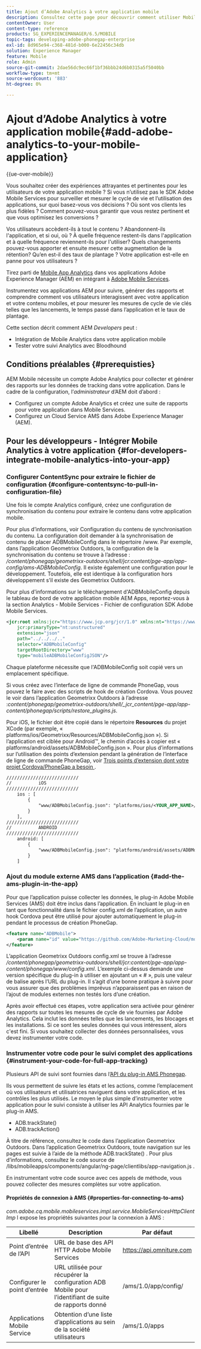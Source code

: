 ```yaml
---
title: Ajout d’Adobe Analytics à votre application mobile
description: Consultez cette page pour découvrir comment utiliser Mobile App Analytics dans vos applications Adobe Experience Manager en intégrant Adobe Mobile Services.
contentOwner: User
content-type: reference
products: SG_EXPERIENCEMANAGER/6.5/MOBILE
topic-tags: developing-adobe-phonegap-enterprise
exl-id: 8d965e94-c368-481d-b000-6e22456c34db
solution: Experience Manager
feature: Mobile
role: Admin
source-git-commit: 2dae56dc9ec66f1bf36bbb24d6b0315a5f5040bb
workflow-type: tm+mt
source-wordcount: '883'
ht-degree: 0%

---
```


# Ajout d’Adobe Analytics à votre application mobile{#add-adobe-analytics-to-your-mobile-application}

{{ue-over-mobile}}

Vous souhaitez créer des expériences attrayantes et pertinentes pour les utilisateurs de votre application mobile ? Si vous n’utilisez pas le SDK Adobe Mobile Services pour surveiller et mesurer le cycle de vie et l’utilisation des applications, sur quoi basez-vous vos décisions ? Où sont vos clients les plus fidèles ? Comment pouvez-vous garantir que vous restez pertinent et que vous optimisez les conversions ?

Vos utilisateurs accèdent-ils à tout le contenu ? Abandonnent-ils l&#39;application, et si oui, où ? À quelle fréquence restent-ils dans l&#39;application et à quelle fréquence reviennent-ils pour l&#39;utiliser? Quels changements pouvez-vous apporter et ensuite mesurer cette augmentation de la rétention? Qu’en est-il des taux de plantage ? Votre application est-elle en panne pour vos utilisateurs ?

Tirez parti de [Mobile App Analytics](https://business.adobe.com/products/analytics/mobile-marketing.html) dans vos applications Adobe Experience Manager (AEM) en intégrant à [Adobe Mobile Services](https://business.adobe.com/products/campaign/mobile-marketing.html).

Instrumentez vos applications AEM pour suivre, générer des rapports et comprendre comment vos utilisateurs interagissent avec votre application et votre contenu mobiles, et pour mesurer les mesures de cycle de vie clés telles que les lancements, le temps passé dans l’application et le taux de plantage.

Cette section décrit comment AEM *Developers* peut :

* Intégration de Mobile Analytics dans votre application mobile
* Tester votre suivi Analytics avec Bloodhound

## Conditions préalables {#prerequisties}

AEM Mobile nécessite un compte Adobe Analytics pour collecter et générer des rapports sur les données de tracking dans votre application. Dans le cadre de la configuration, l’*administrateur* d’AEM doit d’abord :

* Configurez un compte Adobe Analytics et créez une suite de rapports pour votre application dans Mobile Services.
* Configurez un Cloud Service AMS dans Adobe Experience Manager (AEM).

## Pour les développeurs - Intégrer Mobile Analytics à votre application {#for-developers-integrate-mobile-analytics-into-your-app}

### Configurer ContentSync pour extraire le fichier de configuration {#configure-contentsync-to-pull-in-configuration-file}

Une fois le compte Analytics configuré, créez une configuration de synchronisation du contenu pour extraire le contenu dans votre application mobile.

Pour plus d’informations, voir Configuration du contenu de synchronisation du contenu. La configuration doit demander à la synchronisation de contenu de placer ADBMobileConfig dans le répertoire /www. Par exemple, dans l’application Geometrixx Outdoors, la configuration de la synchronisation du contenu se trouve à l’adresse : */content/phonegap/geometrixx-outdoors/shell/jcr:content/pge-app/app-config/ams-ADBMobileConfig*. Il existe également une configuration pour le développement. Toutefois, elle est identique à la configuration hors développement s’il existe des Geometrixx Outdoors.

Pour plus d&#39;informations sur le téléchargement d&#39;ADBMobileConfig depuis le tableau de bord de votre application mobile AEM Apps, reportez-vous à la section Analytics - Mobile Services - Fichier de configuration SDK Adobe Mobile Services.

```xml
<jcr:root xmlns:jcr="https://www.jcp.org/jcr/1.0" xmlns:nt="https://www.jcp.org/jcr/nt/1.0"
    jcr:primaryType="nt:unstructured"
    extension="json"
    path="../../../.."
    selector="ADBMobileConfig"
    targetRootDirectory="www"
    type="mobileADBMobileConfigJSON"/>
```

Chaque plateforme nécessite que l&#39;ADBMobileConfig soit copié vers un emplacement spécifique.

Si vous créez avec l’interface de ligne de commande PhoneGap, vous pouvez le faire avec des scripts de hook de création Cordova. Vous pouvez le voir dans l’application Geometrixx Outdoors à l’adresse :*content/phonegap/geometrixx-outdoors/shell/_jcr_content/pge-app/app-content/phonegap/scripts/restore_plugins.js.*

Pour iOS, le fichier doit être copié dans le répertoire **Resources** du projet XCode (par exemple, « platforms/ios/Geometrixx/Resources/ADBMobileConfig.json »). Si l’application est ciblée pour Android™, le chemin d’accès à copier est « platforms/android/assets/ADBMobileConfig.json ». Pour plus d’informations sur l’utilisation des points d’extension pendant la génération de l’interface de ligne de commande PhoneGap, voir [ Trois points d’extension dont votre projet Cordova/PhoneGap a besoin ](https://gist.github.com/jlcarvalho/22402d013bc72f795d45a01836ce735c).

```xml
///////////////////////////
//          iOS
///////////////////////////
    ios : [
        {
            "www/ADBMobileConfig.json": "platforms/ios/<YOUR_APP_NAME>/Resources/ADBMobileConfig.json"
        }
    ],
///////////////////////////
//          ANDROID
///////////////////////////
    android: [
        {
            "www/ADBMobileConfig.json": "platforms/android/assets/ADBMobileConfig.json"
        }
    ]
```

### Ajout du module externe AMS dans l’application {#add-the-ams-plugin-in-the-app}

Pour que l’application puisse collecter les données, le plug-in Adobe Mobile Services (AMS) doit être inclus dans l’application. En incluant le plug-in en tant que fonctionnalité dans le fichier config.xml de l’application, un autre hook Cordova peut être utilisé pour ajouter automatiquement le plug-in pendant le processus de création PhoneGap.

```xml
<feature name="ADBMobile">
    <param name="id" value="https://github.com/Adobe-Marketing-Cloud/mobile-services#0482f9cedf90c98a8d4b07219ece1933b2e46a60"/>
</feature>
```

L’application Geometrixx Outdoors config.xml se trouve à l’adresse */content/phonegap/geometrixx-outdoors/shell/jcr:content/pge-app/app-content/phonegap/www/config.xml*. L’exemple ci-dessus demande une version spécifique du plug-in à utiliser en ajoutant un « # », puis une valeur de balise après l’URL du plug-in. Il s’agit d’une bonne pratique à suivre pour vous assurer que des problèmes imprévus n’apparaissent pas en raison de l’ajout de modules externes non testés lors d’une création.

Après avoir effectué ces étapes, votre application sera activée pour générer des rapports sur toutes les mesures de cycle de vie fournies par Adobe Analytics. Cela inclut les données telles que les lancements, les blocages et les installations. Si ce sont les seules données qui vous intéressent, alors c&#39;est fini. Si vous souhaitez collecter des données personnalisées, vous devez instrumenter votre code.

### Instrumenter votre code pour le suivi complet des applications {#instrument-your-code-for-full-app-tracking}

Plusieurs API de suivi sont fournies dans l’[API du plug-in AMS Phonegap](https://github.com/Adobe-Marketing-Cloud/mobile-services/blob/master/docs/ios/phonegap/phonegap-methods.md).

Ils vous permettent de suivre les états et les actions, comme l’emplacement où vos utilisateurs et utilisatrices naviguent dans votre application, et les contrôles les plus utilisés. Le moyen le plus simple d’instrumenter votre application pour le suivi consiste à utiliser les API Analytics fournies par le plug-in AMS.

* ADB.trackState()
* ADB.trackAction()

À titre de référence, consultez le code dans l’application Geometrixx Outdoors. Dans l’application Geometrixx Outdoors, toute navigation sur les pages est suivie à l’aide de la méthode ADB.trackState() . Pour plus d’informations, consultez le code source de /libs/mobileapps/components/angular/ng-page/clientlibs/app-navigation.js .

En instrumentant votre code source avec ces appels de méthode, vous pouvez collecter des mesures complètes sur votre application.

#### Propriétés de connexion à AMS {#properties-for-connecting-to-ams}

*com.adobe.cq.mobile.mobileservices.impl.service.MobileServicesHttpClientImp* l expose les propriétés suivantes pour la connexion à AMS :

| **Libellé** | **Description** | **Par défaut** |
|---|---|---|
| Point d’entrée de l’API | URL de base des API HTTP Adobe Mobile Services | https://api.omniture.com |
| Configurer le point d’entrée | URL utilisée pour récupérer la configuration ADB Mobile pour l’identifiant de suite de rapports donné | /ams/1.0/app/config/ |
| Applications Mobile Service | Obtention d’une liste d’applications au sein de la société utilisateurs | /ams/1.0/apps |
